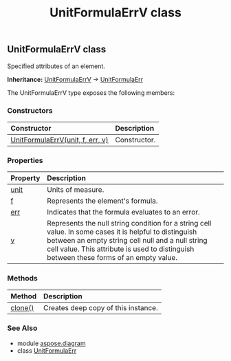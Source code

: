 ﻿---
title: UnitFormulaErrV class
second_title: Aspose.Diagram for Python via .NET API References
description: 
type: docs
weight: 2430
url: /python-net/aspose.diagram/unitformulaerrv/
is_root: false
---

## UnitFormulaErrV class

Specified attributes of an element.



**Inheritance:** [UnitFormulaErrV](/diagram/python-net/aspose.diagram/unitformulaerrv) → 
[UnitFormulaErr](/diagram/python-net/aspose.diagram/unitformulaerr)



The UnitFormulaErrV type exposes the following members:

### Constructors
| Constructor | Description |
| :- | :- |
| [UnitFormulaErrV(unit, f, err, v)](/diagram/python-net/aspose.diagram/unitformulaerrv/__init__/#MeasureConst-str-str-str) | Constructor. |


### Properties
| Property | Description |
| :- | :- |
| [unit](/diagram/python-net/aspose.diagram/unitformulaerrv/unit) | Units of measure. |
| [f](/diagram/python-net/aspose.diagram/unitformulaerrv/f) | Represents the element's formula. |
| [err](/diagram/python-net/aspose.diagram/unitformulaerrv/err) | Indicates that the formula evaluates to an error. |
| [v](/diagram/python-net/aspose.diagram/unitformulaerrv/v) | Represents the null string condition for a string cell value. In some cases it is helpful to distinguish between an empty string cell null and a null string cell value. This attribute is used to distinguish between these forms of an empty value. |


### Methods
| Method | Description |
| :- | :- |
| [clone()](/diagram/python-net/aspose.diagram/unitformulaerrv/clone/#) | Creates deep copy of this instance. |


### See Also

* module [aspose.diagram](../)
* class [UnitFormulaErr](/diagram/python-net/aspose.diagram/unitformulaerr)
